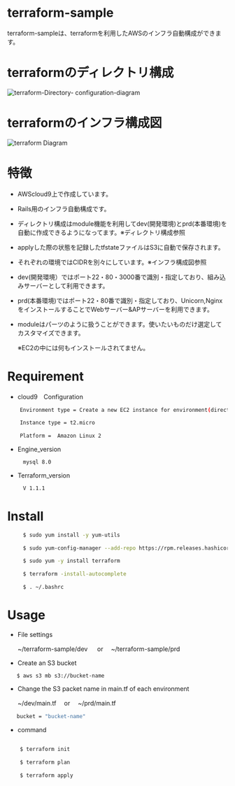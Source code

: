 
# terraform-sample

terraform-sampleは、terraformを利用したAWSのインフラ自動構成ができます。

# terraformのディレクトリ構成

![terraform-Directory- configuration-diagram](https://user-images.githubusercontent.com/90845405/147535054-9fa1d6fe-08ac-41ec-8222-911539cc1f60.jpg)

# terraformのインフラ構成図
![terraform Diagram](https://user-images.githubusercontent.com/90845405/147536223-3cffde63-736e-41e2-8a58-389d576e571e.jpg)

# 特徴

* AWScloud9上で作成しています。

* Rails用のインフラ自動構成です。

* ディレクトリ構成はmodule機能を利用してdev(開発環境)とprd(本番環境)を自動に作成できるようになってます。※ディレクトリ構成参照

* applyした際の状態を記録したtfstateファイルはS3に自動で保存されます。

* それぞれの環境ではCIDRを別々にしています。※インフラ構成図参照

* dev(開発環境）ではポート22・80・3000番で識別・指定しており、組み込みサーバーとして利用できます。

* prd(本番環境)ではポート22・80番で識別・指定しており、Unicorn,NginxをインストールすることでWebサーバー&APサーバーを利用できます。

* moduleはパーツのように扱うことができます。使いたいものだけ選定してカスタマイズできます。

  ※EC2の中には何もインストールされてません。

# Requirement

* cloud9　Configuration
```bash
    Environment type = Create a new EC2 instance for environment(direct access)
    
    Instance type = t2.micro
  
    Platform =  Amazon Linux 2
```    
* Engine_version 
```bash
     mysql 8.0
```
* Terraform_version
```bash
     V 1.1.1
```    
# Install
```bash
     $ sudo yum install -y yum-utils
     
     $ sudo yum-config-manager --add-repo https://rpm.releases.hashicorp.com/AmazonLinux/hashicorp.repo
     
     $ sudo yum -y install terraform
     
     $ terraform -install-autocomplete
     
     $ . ~/.bashrc
```      
# Usage

 * File settings

     ~/terraform-sample/dev 　 or　 ~/terraform-sample/prd
     
 * Create an S3 bucket

  ```bash
     $ aws s3 mb s3://bucket-name
  ``` 
 * Change the S3 packet name in main.tf of each environment
 
     ~/dev/main.tf  　or  　~/prd/main.tf
     
  ```bash    
     bucket = "bucket-name"
  ```   
 * command
 ```bash
    
     $ terraform init
    
     $ terraform plan
    
     $ terraform apply
    
 ```  
